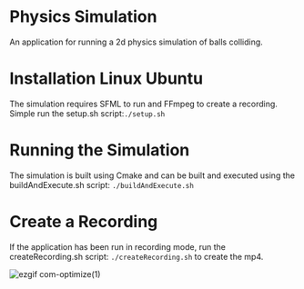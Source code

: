 # Physics Simulation

An application for running a 2d physics simulation of balls colliding.

# Installation Linux Ubuntu

The simulation requires SFML to run and FFmpeg to create a recording. Simple run the setup.sh script:`./setup.sh`

# Running the Simulation

The simulation is built using Cmake and can be built and executed using the buildAndExecute.sh script:
`./buildAndExecute.sh`

# Create a Recording

If the application has been run in recording mode, run the createRecording.sh script:
`./createRecording.sh` to create the mp4.


![ezgif com-optimize(1)](https://user-images.githubusercontent.com/45934764/232218046-f40d1f72-bafb-4f55-a4bc-740782d14474.gif)
